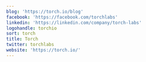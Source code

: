 ```yaml
---
blog: 'https://torch.io/blog'
facebook: 'https://facebook.com/torchlabs'
linkedin: 'https://linkedin.com/company/torch-labs'
logohandle: torchio
sort: torch
title: Torch
twitter: torchlabs
website: 'https://torch.io/'
---
```

